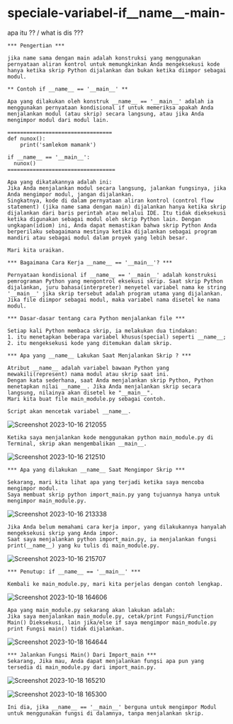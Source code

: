 # speciale-variabel-if__name__-__main__-
apa itu ?? / what is dis ???

```
*** Pengertian ***

jika name sama dengan main adalah konstruksi yang menggunakan pernyataan aliran kontrol untuk memungkinkan Anda mengeksekusi kode hanya ketika skrip Python dijalankan dan bukan ketika diimpor sebagai modul.

** Contoh if __name__ == '__main__' **

Apa yang dilakukan oleh konstruk __name__ == '__main__' adalah ia menggunakan pernyataan kondisional if untuk memeriksa apakah Anda menjalankan modul (atau skrip) secara langsung, atau jika Anda mengimpor modul dari modul lain.

=================================
def nunox():
    print('samlekom mamank')

if __name__ == '__main__':
  nunox()
==================================

Apa yang dikatakannya adalah ini:
Jika Anda menjalankan modul secara langsung, jalankan fungsinya, jika Anda mengimpor modul, jangan dijalankan.
Singkatnya, kode di dalam pernyataan aliran kontrol (control flow statement) (jika name sama dengan main) dijalankan hanya ketika skrip dijalankan dari baris perintah atau melalui IDE. Itu tidak dieksekusi ketika digunakan sebagai modul oleh skrip Python lain. Dengan ungkapan(idiom) ini, Anda dapat memastikan bahwa skrip Python Anda berperilaku sebagaimana mestinya ketika dijalankan sebagai program mandiri atau sebagai modul dalam proyek yang lebih besar.

Mari kita uraikan.

*** Bagaimana Cara Kerja __name__ == '__main__'? ***

Pernyataan kondisional if __name__ == '__main__' adalah konstruksi pemrograman Python yang mengontrol eksekusi skrip. Saat skrip Python dijalankan, juru bahasa(interpreter) menyetel variabel nama ke string '__main__' jika skrip tersebut adalah program utama yang dijalankan. Jika file diimpor sebagai modul, maka variabel nama disetel ke nama modul.

*** Dasar-dasar tentang cara Python menjalankan file ***

Setiap kali Python membaca skrip, ia melakukan dua tindakan:
1. itu menetapkan beberapa variabel khusus(special) seperti __name__;
2. itu mengeksekusi kode yang ditemukan dalam skrip.

*** Apa yang __name__ Lakukan Saat Menjalankan Skrip ? ***

Atribut __name__ adalah variabel bawaan Python yang mewakili(represent) nama modul atau skrip saat ini.
Dengan kata sederhana, saat Anda menjalankan skrip Python, Python menetapkan nilai __name__. Jika Anda menjalankan skrip secara langsung, nilainya akan disetel ke "__main__".
Mari kita buat file main_module.py sebagai contoh.

Script akan mencetak variabel __name__.
```
![Screenshot 2023-10-16 212055](https://github.com/Nuno-Hadianto/speciale-variabel-if__name__-__main__-/assets/63713816/e0c09edd-6b3c-44b7-8931-7dd2d7d98c0c)

```
Ketika saya menjalankan kode menggunakan python main_module.py di Terminal, skrip akan mengembalikan __main__.
```
![Screenshot 2023-10-16 212510](https://github.com/Nuno-Hadianto/speciale-variabel-if__name__-__main__-/assets/63713816/7415c6b3-c34c-4741-b271-ebacf11247c8)

```
*** Apa yang dilakukan __name__ Saat Mengimpor Skrip ***

Sekarang, mari kita lihat apa yang terjadi ketika saya mencoba mengimpor modul.
Saya membuat skrip python import_main.py yang tujuannya hanya untuk mengimpor main_module.py.
```
![Screenshot 2023-10-16 213338](https://github.com/Nuno-Hadianto/speciale-variabel-if__name__-__main__-/assets/63713816/32ba5a60-9279-4b06-9d06-64bfc8e193c3)

```
Jika Anda belum memahami cara kerja impor, yang dilakukannya hanyalah mengeksekusi skrip yang Anda impor.
Saat saya menjalankan python import_main.py, ia menjalankan fungsi print(__name__) yang ku tulis di main_module.py.
```
![Screenshot 2023-10-16 215707](https://github.com/Nuno-Hadianto/speciale-variabel-if__name__-__main__-/assets/63713816/4ffad15e-a081-41b3-9e97-4dff6560958e)

```
*** Penutup: if __name__ == '__main__' ***

Kembali ke main_module.py, mari kita perjelas dengan contoh lengkap.
```
![Screenshot 2023-10-18 164606](https://github.com/Nuno-Hadianto/speciale-variabel-if__name__-__main__-/assets/63713816/c3f88e0e-a916-44f0-8dd2-bbee20e4f7e3)

```
Apa yang main_module.py sekarang akan lakukan adalah:
Jika saya menjalankan main_module.py, cetak/print Fungsi/Function Main() Dieksekusi, lain jika/else if saya mengimpor main_module.py print Fungsi main() tidak dijalankan.
```
![Screenshot 2023-10-18 164644](https://github.com/Nuno-Hadianto/speciale-variabel-if__name__-__main__-/assets/63713816/e26428b3-719e-4653-88a7-f13260e0b2b4)

```
*** Jalankan Fungsi Main() Dari Import_main ***
Sekarang, Jika mau, Anda dapat menjalankan fungsi apa pun yang tersedia di main_module.py dari import_main.py.
```
![Screenshot 2023-10-18 165210](https://github.com/Nuno-Hadianto/speciale-variabel-if__name__-__main__-/assets/63713816/829889ca-dd77-45d3-9de2-da53244a78e9)

![Screenshot 2023-10-18 165300](https://github.com/Nuno-Hadianto/speciale-variabel-if__name__-__main__-/assets/63713816/a924b29a-0dd8-442c-9fb9-70bd1ad29c7e)

```
Ini dia, jika __name__ == '__main__' berguna untuk mengimpor Modul untuk menggunakan fungsi di dalamnya, tanpa menjalankan skrip.
```











